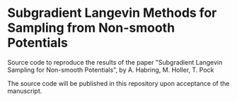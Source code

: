 # Subgradient Langevin Methods for Sampling from Non-smooth Potentials
Source code to reproduce the results of the paper "Subgradient Langevin Sampling for Non-smooth Potentials", by A. Habring, M. Holler, T. Pock

The source code will be published in this repository upon acceptance of the manuscript.
